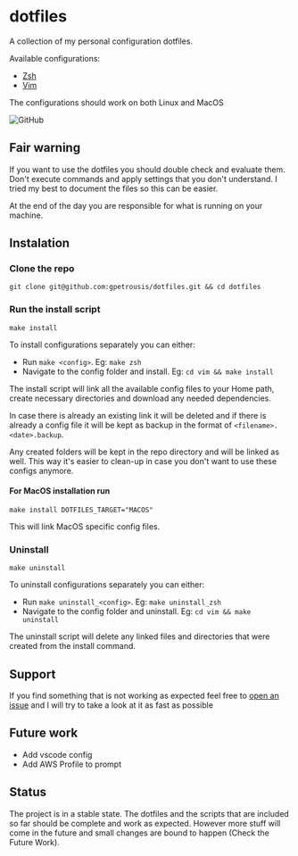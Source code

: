 # dotfiles
A collection of my personal configuration dotfiles.

Available configurations:
- [Zsh](zsh/README.md)
- [Vim](vim/README.md)

The configurations should work on both Linux and MacOS

![GitHub](https://img.shields.io/github/license/gpetrousis/dotfiles.svg)

## Fair warning
If you want to use the dotfiles you should double check and evaluate them. Don't execute commands and apply settings that you don't understand. I tried my best to document the files so this can be easier.

At the end of the day you are responsible for what is running on your machine.

## Instalation
### Clone the repo
`git clone git@github.com:gpetrousis/dotfiles.git && cd dotfiles`

### Run the install script
`make install`

To install configurations separately you can either:
- Run `make <config>`. Eg: `make zsh`
- Navigate to the config folder and install. Eg: `cd vim && make install`

The install script will link all the available config files to your Home path, create necessary directories and download any needed dependencies.

In case there is already an existing link it will be deleted and if there is already a config file it will be kept as backup in the format of `<filename>.<date>.backup`.

Any created folders will be kept in the repo directory and will be linked as well. This way it's easier to clean-up in case you don't want to use these configs anymore.

#### For MacOS installation run
`make install DOTFILES_TARGET="MACOS"`

This will link MacOS specific config files.

### Uninstall
`make uninstall`

To uninstall configurations separately you can either:
- Run `make uninstall_<config>`. Eg: `make uninstall_zsh`
- Navigate to the config folder and uninstall. Eg: `cd vim && make uninstall`

The uninstall script will delete any linked files and directories that were created from the install command.

## Support
If you find something that is not working as expected feel free to [open an issue](https://github.com/gpetrousis/dotfiles/issues) and I will try to take a look at it as fast as possible

## Future work
- Add vscode config
- Add AWS Profile to prompt

## Status
The project is in a stable state.
The dotfiles and the scripts that are included so far should be complete and work as expected.
However more stuff will come in the future and small changes are bound to happen (Check the Future Work).